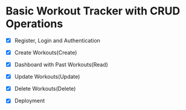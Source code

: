 # Basic Workout Tracker with CRUD Operations

- [x] Register, Login and Authentication
- [x] Create Workouts(Create)
- [x] Dashboard with Past Workouts(Read)
- [x] Update Workouts(Update)
- [x] Delete Workouts(Delete)
- [x] Deployment


